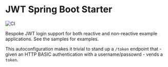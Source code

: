 # JWT Spring Boot Starter

![CI](https://github.com/joshlong/jwt-spring-boot-starter/workflows/CI/badge.svg)

Bespoke JWT login support for both reactive and non-reactive example applications. See the samples for examples.

This autoconfiguration makes it trivial to stand up a `/token` endpoint that - given an HTTP BASIC authentication with a username/passowrd - vends a `token`.